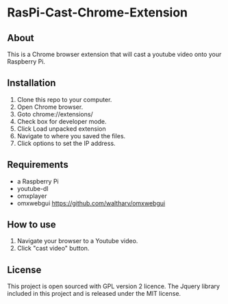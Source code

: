 # RasPi-Cast-Chrome-Extension

## About
This is a Chrome browser extension that will cast a youtube video onto your Raspberry Pi.  

## Installation
1. Clone this repo to your computer.
2. Open Chrome browser.
3. Goto chrome://extensions/
4. Check box for developer mode.
5. Click Load unpacked extension
6. Navigate to where you saved the files.
7. Click options to set the IP address.


## Requirements
* a Raspberry Pi
* youtube-dl
* omxplayer
* omxwebgui
   https://github.com/waltharv/omxwebgui


## How to use
1. Navigate your browser to a Youtube video.
2. Click "cast video" button.

## License
This project is open sourced with GPL version 2 licence.  The Jquery library included in this project and is released under the MIT license.